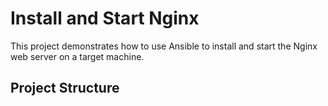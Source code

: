# Install and Start Nginx

This project demonstrates how to use Ansible to install and start the Nginx web server on a target machine.

## Project Structure

